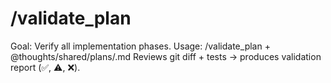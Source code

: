 # /validate_plan

Goal: Verify all implementation phases.
Usage:
/validate_plan + @thoughts/shared/plans/<file>.md
Reviews git diff + tests → produces validation report (✅, ⚠️, ❌).
